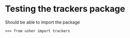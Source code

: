 # Testing the trackers package

Should be able to import the package

```doctest
>>> from usher import trackers

```
